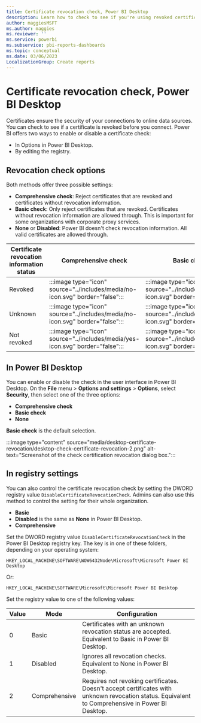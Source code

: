 ```yaml
---
title: Certificate revocation check, Power BI Desktop
description: Learn how to check to see if you're using revoked certificates in Power BI Desktop in the UI and in the registry.
author: maggiesMSFT
ms.author: maggies
ms.reviewer: ''
ms.service: powerbi
ms.subservice: pbi-reports-dashboards
ms.topic: conceptual
ms.date: 03/06/2023
LocalizationGroup: Create reports
---
```

# Certificate revocation check, Power BI Desktop

Certificates ensure the security of your connections to online data sources. You can check to see if a certificate is revoked before you connect. Power BI offers two ways to enable or disable a certificate check:

- In Options in Power BI Desktop.
- By editing the registry.

## Revocation check options

Both methods offer three possible settings:

- **Comprehensive check**: Reject certificates that are revoked and certificates without revocation information.
- **Basic check**: Only reject certificates that are revoked. Certificates without revocation information are allowed through. This is important for some organizations with corporate proxy services.
- **None** or **Disabled**: Power BI doesn't check revocation information. All valid certificates are allowed through.

|Certificate revocation information status | Comprehensive check | Basic check | None / Disabled |
|---------|---------|---------|---------|
|Revoked     |  :::image type="icon" source="../includes/media/no-icon.svg" border="false"::: | :::image type="icon" source="../includes/media/no-icon.svg" border="false":::  | :::image type="icon" source="../includes/media/yes-icon.svg" border="false":::   |
|Unknown  |  :::image type="icon" source="../includes/media/no-icon.svg" border="false":::    |  :::image type="icon" source="../includes/media/yes-icon.svg" border="false":::   |    :::image type="icon" source="../includes/media/yes-icon.svg" border="false":::  |
|Not revoked  | :::image type="icon" source="../includes/media/yes-icon.svg" border="false":::  |    :::image type="icon" source="../includes/media/yes-icon.svg" border="false"::: |    :::image type="icon" source="../includes/media/yes-icon.svg" border="false":::  |

## In Power BI Desktop

You can enable or disable the check in the user interface in Power BI Desktop. On the **File** menu > **Options and settings** > **Options**, select **Security**, then select one of the three options:

- **Comprehensive check**
- **Basic check**
- **None**

**Basic check** is the default selection.

:::image type="content" source="media/desktop-certificate-revocation/desktop-check-certificate-revocation-2.png" alt-text="Screenshot of the check certification revocation dialog box.":::

## In registry settings

You can also control the certificate revocation check by setting the DWORD registry value `DisableCertificateRevocationCheck`. Admins can also use this method to control the setting for their whole organization.

- **Basic**
- **Disabled** is the same as **None** in Power BI Desktop.
- **Comprehensive**

Set the DWORD registry value `DisableCertificateRevocationCheck` in the Power BI Desktop registry key. The key is in one of these folders, depending on your operating system:

```
HKEY_LOCAL_MACHINE\SOFTWARE\WOW6432Node\Microsoft\Microsoft Power BI Desktop
```

Or:

```
HKEY_LOCAL_MACHINE\SOFTWARE\Microsoft\Microsoft Power BI Desktop
```

Set the registry value to one of the following values:

|Value  |Mode  |Configuration  |
|---------|---------|---------|
|0     | Basic   | Certificates with an unknown revocation status are accepted. Equivalent to Basic in Power BI Desktop. |
|1     | Disabled  | Ignores all revocation checks. Equivalent to None in Power BI Desktop.  |
|2     | Comprehensive  |  Requires not revoking certificates. Doesn't accept certificates with unknown revocation status. Equivalent to Comprehensive in Power BI Desktop. |
